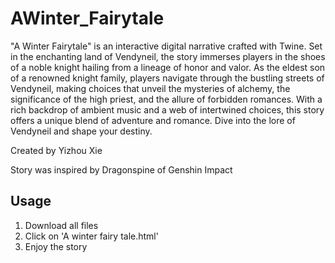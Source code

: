 # AWinter_Fairytale

"A Winter Fairytale" is an interactive digital narrative crafted with Twine. Set in the enchanting land of Vendyneil, the story immerses players in the shoes of a noble knight hailing from a lineage of honor and valor. As the eldest son of a renowned knight family, players navigate through the bustling streets of Vendyneil, making choices that unveil the mysteries of alchemy, the significance of the high priest, and the allure of forbidden romances. With a rich backdrop of ambient music and a web of intertwined choices, this story offers a unique blend of adventure and romance. Dive into the lore of Vendyneil and shape your destiny.

Created by Yizhou Xie

Story was inspired by Dragonspine of Genshin Impact

## Usage
1. Download all files
2. Click on 'A winter fairy tale.html'
3. Enjoy the story
